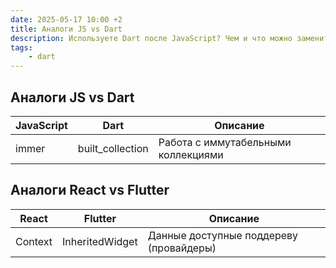 ```yaml
---
date: 2025-05-17 10:00 +2
title: Аналоги JS vs Dart
description: Используете Dart после JavaScript? Чем и что можно заменить?
tags:
    - dart
---
```


## Аналоги JS vs Dart

| JavaScript | Dart             | Описание                            |
| -          | -                | -                                   |
| immer      | built_collection | Работа с иммутабельными коллекциями |

## Аналоги React vs Flutter

| React         | Flutter         | Описание                                |
| -             | -               | -                                       |
| Context       | InheritedWidget | Данные доступные поддереву (провайдеры) |

